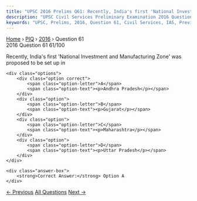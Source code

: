 ```yaml
---
title: "UPSC 2016 Prelims Q61: Recently, India's first 'National Investment and Manufacturi..."
description: "UPSC Civil Services Preliminary Examination 2016 Question 61 with options and answer"
keywords: "UPSC, Prelims, 2016, Question 61, Civil Services, IAS, Previous Year Questions"
---
```


<nav class="breadcrumb">
    <a href="../../">Home</a>
    <span>›</span>
    <a href="../">PIQ</a>
    <span>›</span>
    <a href="./">2016</a>
    <span>›</span>
    <span>Question 61</span>
</nav>

<div class="question-header">
    <div class="question-meta">
        <span class="year-badge">2016</span>
        <span class="question-number">Question 61</span>
        <span class="progress">61/100</span>
    </div>
    <div class="progress-bar">
        <div class="progress-fill" style="width: 61.0%"></div>
    </div>
</div>

<div class="question-content">
    <div class="question-text">
        <p>Recently, India's first 'National Investment and Manufacturing Zone' was<br />
proposed to be set up in</p>
    </div>
    
    <div class="options">
        <div class="option correct">
            <span class="option-letter">A</span>
            <span class="option-text"><p>Andhra Pradesh</p></span>
        </div>
        <div class="option">
            <span class="option-letter">B</span>
            <span class="option-text"><p>Gujarat</p></span>
        </div>
        <div class="option">
            <span class="option-letter">C</span>
            <span class="option-text"><p>Maharashtra</p></span>
        </div>
        <div class="option">
            <span class="option-letter">D</span>
            <span class="option-text"><p>Uttar Pradesh</p></span>
        </div>
    </div>

    <div class="answer-box">
        <strong>Correct Answer:</strong> Option A
    </div>
</div>

<div class="question-nav">
    <a href="../q060-the-term-base-erosion-and-profit-shifting-is-somet/" class="nav-btn prev">← Previous</a>
    <a href="../" class="nav-btn center">All Questions</a>
    <a href="../q062-what-isare-the-purpose-of-district-mineral-foundat/" class="nav-btn next">Next →</a>
</div>
